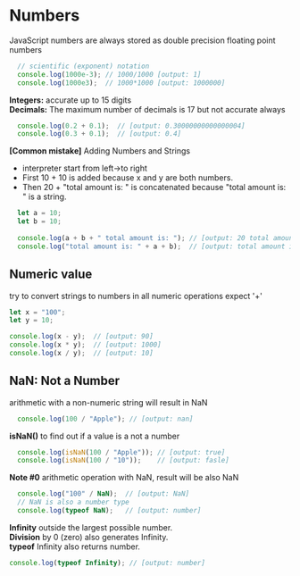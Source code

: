 # Numbers

JavaScript numbers are always stored as double precision floating point numbers 

```javascript
  // scientific (exponent) notation
  console.log(1000e-3); // 1000/1000 [output: 1]
  console.log(1000e3);  // 1000*1000 [output: 1000000]
```

**Integers:** accurate up to 15 digits </br>
**Decimals:** The maximum number of decimals is 17 but not accurate always

```javascript
  console.log(0.2 + 0.1);  // [output: 0.30000000000000004]
  console.log(0.3 + 0.1);  // [output: 0.4]
```

**[Common mistake]** Adding Numbers and Strings
* interpreter start from left->to right
* First 10 + 10 is added because x and y are both numbers.
* Then 20 + "total amount is: " is concatenated because "total amount is: " is a string.

```javascript
  let a = 10;
  let b = 10;
  
  console.log(a + b + " total amount is: "); // [output: 20 total amount is:]
  console.log("total amount is: " + a + b);  // [output: total amount is: 1010]
```

## Numeric value

try to convert strings to numbers in all numeric operations expect '+'

```javascript
let x = "100";
let y = 10;

console.log(x - y);  // [output: 90]
console.log(x * y);  // [output: 1000]
console.log(x / y);  // [output: 10]
```

## NaN: Not a Number

arithmetic with a non-numeric string will result in NaN

```javascript
  console.log(100 / "Apple"); // [output: nan]
```

**isNaN()** to find out if a value is a not a number

```javascript
  console.log(isNaN(100 / "Apple")); // [output: true]
  console.log(isNaN(100 / "10"));    // [output: fasle]
```

**Note #0** arithmetic operation with NaN, result will be also NaN

```javascript
  console.log("100" / NaN);  // [output: NaN]
  // NaN is also a number type
  console.log(typeof NaN);   // [output: number]
```

**Infinity** outside the largest possible number. </br>
**Division** by 0 (zero) also generates Infinity. </br>
**typeof** Infinity also returns number. </br>

```javascript
console.log(typeof Infinity); // [output: number]
```
